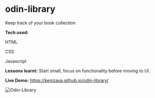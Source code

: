 # odin-library

Keep track of your book collection

**Tech used:**

HTML

CSS

Javascript

**Lessons learnt:** Start small, focus on functionality before moving to UI.

**Live Demo:** https://kenizaya.github.io/odin-library/

![Odin-Library](https://user-images.githubusercontent.com/104677763/170652995-0cb23803-17ea-49b6-abd8-cf1464e24bfd.png)
